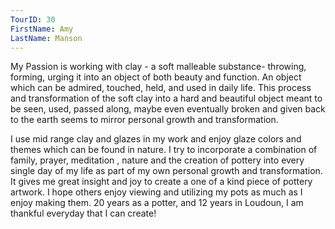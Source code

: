 ```yaml
---
TourID: 30
FirstName: Amy
LastName: Manson
---
```

My Passion is working with clay - a soft malleable substance- throwing, forming, urging it into an object of both beauty and function. An object which can be admired, touched, held, and used in daily life.  This process and transformation of the soft clay into a hard and beautiful object meant to be seen, used, passed along, maybe even eventually broken and given back to the earth seems to mirror personal growth and transformation.

I use mid range clay and glazes in my work and enjoy glaze colors and themes which can be found in nature. I try to incorporate a combination of family, prayer, meditation , nature and the creation of pottery into every single day of my life as part of my own personal growth and transformation. It gives me great insight and joy to create a one of a kind piece of pottery artwork. I hope others enjoy viewing and utilizing my pots as much as I enjoy making them. 20 years as a potter, and 12 years in Loudoun, I am thankful everyday that I can create!
